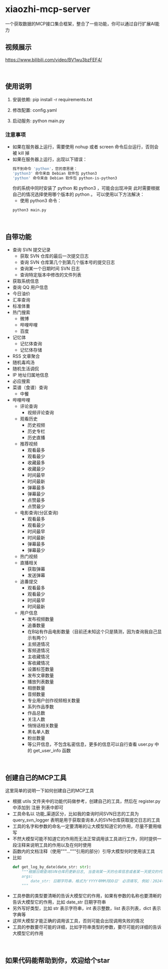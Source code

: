 # xiaozhi-mcp-server
一个获取数据的MCP接口集合框架，整合了一些功能，你可以通过自行扩展AI能力

## 视频展示
https://www.bilibili.com/video/BV1wu3bzFEF4/

&emsp;

## 使用说明

1. 安装依赖:
    pip install -r requirements.txt

2. 修改配置:
    config.yaml

3. 启动服务:
    python main.py

### 注意事项
- 如果在服务器上运行，需要使用 nohup 或者 screen 命令后台运行，否则会被 kill 掉
- 如果在服务器上运行，出现以下错误：
    ```bash
    找不到命令 'python'，您的意思是：
    'python3' 命令来自 Debian 软件包 python3
    'python' 命令来自 Debian 软件包 python-is-python3
    ```
    你的系统中同时安装了 python 和 python3 ，可能会出现冲突
    此时需要根据自己的情况选择使用哪个版本的 python 。
    可以使用以下方法解决：
    - 使用 python3 命令：
    ```bash
    python3 main.py
    ```

&emsp;

## 自带功能

- 查询 SVN 提交记录
    - 获取 SVN 仓库的最后一次提交日志
    - 查询 SVN 仓库第几个到第几个版本号的提交日志
    - 查询某一个日期时间 SVN 日志
    - 查询特定版本中修改的文件列表
- 获取系统信息
- 查询 QQ 用户信息
- 今日油价
- 汇率查询
- 标准体重
- 热门搜索
    - 微博
    - 哔哩哔哩
    - 百度
- 记忆体
    - 记忆体查询
    - 记忆体存储
- RSS 文章聚合
- 随机毒鸡汤
- 随机生活调侃
- IP 地址归属地信息
- 必应搜索
- 菜谱（食谱）查询
    - 中餐
- 哔哩哔哩
    - 评论查询
        - 视频评论查询
    - 观看历史
        - 历史视频
        - 历史专栏
        - 历史直播
    - 推荐视频
        - 观看最多
        - 观看最少
        - 收藏最多
        - 收藏最少
        - 时间最早
        - 时间最新
        - 弹幕最多
        - 弹幕最少
        - 点赞最多
        - 点赞最少
    - 电影查询(分区查询)
        - 观看最多
        - 观看最少
        - 时间最早
        - 时间最新
        - 弹幕最多
        - 弹幕最少
    - 热门视频
    - 直播相关
        - 获取弹幕
        - 发送弹幕
    - 追番提交
        - 观看最多
        - 观看最少
        - 时间最早
        - 时间最新
    - 用户信息
        - 发布视频数量
        - 追番数量
        - 在B站有作品电影数量（目前还未知这个只是猜测，因为查询我自己显示有两个）
        - 主频道情况
        - 客频道情况
        - 主收藏情况
        - 客收藏情况
        - 设置标签数量
        - 发布文章数量
        - 播放列表数量
        - 相册数量
        - 音频数量
        - 专业用户创作视频相关数量
        - 系列作品季数
        - 作品总数
        - 关注人数
        - 悄悄话相关数量
        - 黑名单人数
        - 粉丝数量
        - 等公开信息，不包含私密信息，更多的信息可以自行查看 user.py 中的 get_user_info 函数

&emsp;

## 创建自己的MCP工具

这里简单的说明一下如何创建自己的MCP工具
- 根据 utils 文件夹中的功能代码做参考，创建自己的工具，然后在 register.py 中添加到 注册 列表中即可
- 工具命名以 功能_渠道区分，比如我的查询时间SVN日志的工具为 query_svn_logger 表明是用于获取查询本人的SVN仓库获取提交日志的工具
- 工具的名字和参数的命名一定要清晰的让大模型知道它的作用，尽量不要用缩写
- 不然大模型可能不知道它的作用而无法正常调用该工具进行工作，同时提供一段注释来说明工具的作用以及在何时使用
- 函数内的文档注释（使用"""..."""引用的部分）引导大模型何时使用该工具
- 比如
    ```python
    def get_log_by_date(date_str: str):
        """根据日期查询SVN仓库的更新日志, 当查询某一天的仓库信息或者某一天提交的代码时，立刻使用该工具。
        args:
            date_str: 日期字符串，格式为'YYYY年MM月DD日' 必须填写, 例如：2024年01月01日
        """
    ```
- 工具参数的类型要清晰的告诉大模型它的作用，如果有参数的名称也要清晰的告诉大模型它的作用，比如 date_str 日期字符串
- 另外写好类型，比如 str 表示字符串，int 表示整数，list 表示列表，dict 表示字典等
- 这样大模型才能正确的调用该工具，否则可能会出现调用失败的情况
- 工具的参数要尽可能的详细，比如字符串类型的参数，要尽可能的详细的告诉大模型它的作用

&emsp;

## 如果代码能帮助到你，欢迎给个star